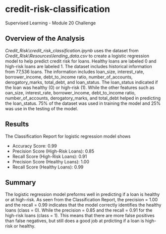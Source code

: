 # credit-risk-classification
Supervised Learning - Module 20 Challenge


## Overview of the Analysis

_Credit_Risk\credit_risk_classification.ipynb_ uses the dataset from _Credit_Risk\Resources\lending_data.csv_ to create a logistic regression model to help predict credit risk for loans.  Healthy loans are labeled 0 and high-risk loans are labeled 1.
The dataset includes historical information from 77,536 loans.  The information includes loan_size, interest_rate, borrower_income, debt_to_income ratio, number_of_accounts, derogatory_marks, total_debt, and loan_status.  The loan_status indicated if the loan was healthy (0) or high-risk (1).  While the other features such as oan_size, interest_rate, borrower_income, debt_to_income ratio, number_of_accounts, derogatory_marks, and total_debt helped in predicting the loan_status.  75% of the dataset was used in training the model and 25% was use in the testing of the model.

## Results

The Classification Report for logistic regression model shows
* Accuracy Score: 0.99
* Precision Score (High-Risk Loans): 0.85
* Recall Score (High-Risk Loans): 0.91
* Precision Score (Healthy Loans): 1.00
* Recall Score (Healthy Loans): 0.99
   

## Summary

The logistic regression model preforms well in predicting if a loan is healthy or at high-risk.  As seen from the Classification Report, the precision = 1.00 and the recall = 0.99 indicates that the model correctly identifies the healthy loans (class = 0).  While the precision = 0.85 and the recall = 0.91 for the high-risk loans (class = 1).  This means that there are more false positives than false negatives, but still does a good job at prdicting if a loan is high-risk or healthy.
